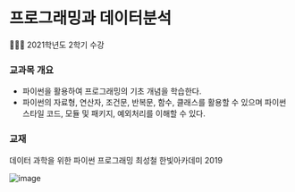 # 프로그래밍과 데이터분석

👩🏻‍💻 2021학년도 2학기 수강

### 교과목 개요
- 파이썬을 활용하여 프로그래밍의 기초 개념을 학습한다.
- 파이썬의 자료형, 연산자, 조건문, 반복문, 함수, 클래스를 활용할 수 있으며 파이썬 스타일 코드, 모듈 및 패키지, 예외처리를 이해할 수 있다.

### 교재
데이터 과학을 위한 파이썬 프로그래밍 최성철 한빛아카데미 2019

![image](https://user-images.githubusercontent.com/72501562/150762400-32fce786-2491-4510-ab3e-622767d8c125.png)
